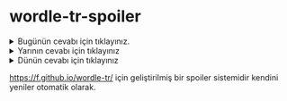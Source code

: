 # wordle-tr-spoiler

<details>
  <summary>Bugünün cevabı için tıklayınız.</summary>
  <br>
    <b> sıkça </b>
</details>

<details>
  <summary>Yarının cevabı için tıklayınız</summary>
  <br>
   <b> denet </b>
</details>

<details>
  <summary>Dünün cevabı için tıklayınız </summary>
  <br>
  <b> ayraç </b>
</details>

https://f.github.io/wordle-tr/ için geliştirilmiş bir spoiler sistemidir kendini yeniler otomatik olarak.

